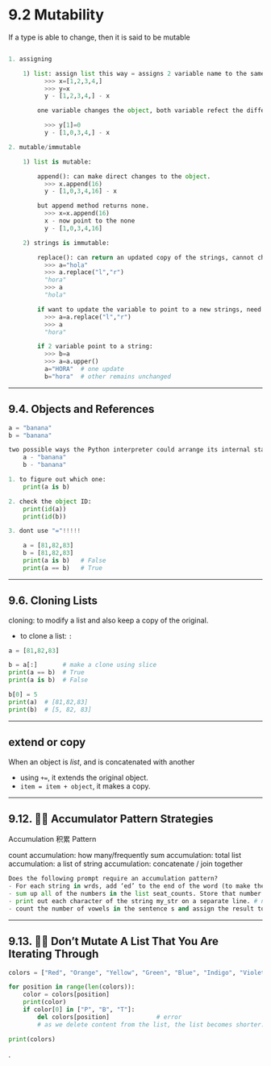 
# 9.2 Mutability

If a type is able to change, then it is said to be mutable

```py

1. assigning

    1) list: assign list this way = assigns 2 variable name to the same list
          >>> x=[1,2,3,4,]
          >>> y=x
          y - [1,2,3,4,] - x

        one variable changes the object, both variable refect the different

          >>> y[1]=0
          y - [1,0,3,4,] - x

2. mutable/immutable

    1) list is mutable:

        append(): can make direct changes to the object.
          >>> x.append(16)
          y - [1,0,3,4,16] - x

        but append method returns none.
          >>> x=x.append(16)
          x - now point to the none
          y - [1,0,3,4,16]

    2) strings is immutable:

        replace(): can return an updated copy of the strings, cannot change the original object.
          >>> a="hola"
          >>> a.replace("l","r")
          "hora"
          >>> a
          "hola"

        if want to update the variable to point to a new strings, need to reassign.
          >>> a=a.replace("l","r")
          >>> a
          "hora"        

        if 2 variable point to a string:
          >>> b=a
          >>> a=a.upper()
          a="HORA"  # one update
          b="hora"  # other remains unchanged

```

---

## 9.4. Objects and References

```py
a = "banana"
b = "banana"

two possible ways the Python interpreter could arrange its internal states:
    a - "banana"
    b - "banana"

1. to figure out which one:
    print(a is b)

2. check the object ID:
    print(id(a))
    print(id(b))

3. dont use "="!!!!!

    a = [81,82,83]
    b = [81,82,83]
    print(a is b)   # False
    print(a == b)   # True
```

---

## 9.6. Cloning Lists

cloning: to modify a list and also keep a copy of the original.
- to clone a list: `:`

```py
a = [81,82,83]

b = a[:]       # make a clone using slice
print(a == b)  # True
print(a is b)  # False

b[0] = 5
print(a)  # [81,82,83]
print(b)  # [5, 82, 83]
```

---

## extend or copy

When an object is *list*, and is concatenated with another
- using `+=`, it extends the original object.
- `item = item + object`, it makes a copy.

---

## 9.12. 👩‍💻 Accumulator Pattern Strategies

Accumulation 积累 Pattern

count accumulation: how many/frequently
sum accumulation: total
list accumulation: a list of
string accumulation: concatenate / join together

```py
Does the following prompt require an accumulation pattern?
- For each string in wrds, add ‘ed’ to the end of the word (to make the word past tense). Save these past tense words to a list called past_wrds. # Yes; "save... to a list"
- sum up all of the numbers in the list seat_counts. Store that number in the variable total_seat_counts. # Yes; "to sum up"
- print out each character of the string my_str on a separate line. # no
- count the number of vowels in the sentence s and assign the result to the variable num_vowels. # Yes; "code that will count"
```

---

## 9.13. 👩‍💻 Don’t Mutate A List That You Are Iterating Through

```py
colors = ["Red", "Orange", "Yellow", "Green", "Blue", "Indigo", "Violet", "Purple", "Pink", "Brown", "Teal", "Turquois", "Peach", "Beige"]

for position in range(len(colors)):
    color = colors[position]
    print(color)
    if color[0] in ["P", "B", "T"]:
        del colors[position]             # error
        # as we delete content from the list, the list becomes shorter.

print(colors)
```













.
